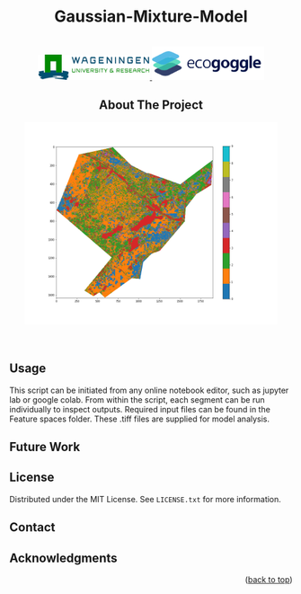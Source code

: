 
<!-- PROJECT LOGO -->
  <h1 align="center">Gaussian-Mixture-Model</h1>

<br />

<div align="center">
  <a href="https://www.wur.nl/en/research-results/chair-groups/environmental-sciences/laboratory-of-geo-information-science-and-remote-sensing.htm">
    <img src="../UISB/Logos/WUR.png" alt="WUR" width="200" height="45">
  </a>
   <a href="https://www.ecogoggle.nl/">
    <img src="../UISB/Logos/Ecogoggle.png" alt="Ecogoggle" width="200" height="60">
  </a>



<!-- ABOUT THE PROJECT -->
## About The Project

   <a href="">
    <img src="cluster_map5.png" alt="" width="450" height="360">
  </a>
  
<div>
<div align="left">  
 <br />
  <br />




<!-- USAGE EXAMPLES -->
## Usage

This script can be initiated from any online notebook editor, such as jupyter lab or google colab.
From within the script, each segment can be run individually to inspect outputs. Required input files can be found in the Feature spaces folder. These .tiff files are supplied for model analysis. 


<!-- Future Work -->
## Future Work


  
<!-- LICENSE -->
## License

Distributed under the MIT License. See `LICENSE.txt` for more information.



<!-- CONTACT -->
## Contact

  
<!-- ACKNOWLEDGMENTS -->
## Acknowledgments

<p align="right">(<a href="#top">back to top</a>)</p>



<!-- MARKDOWN LINKS & IMAGES -->
<!-- https://www.markdownguide.org/basic-syntax/#reference-style-links -->
[contributors-shield]: https://img.shields.io/github/contributors/othneildrew/Best-README-Template.svg?style=for-the-badge

